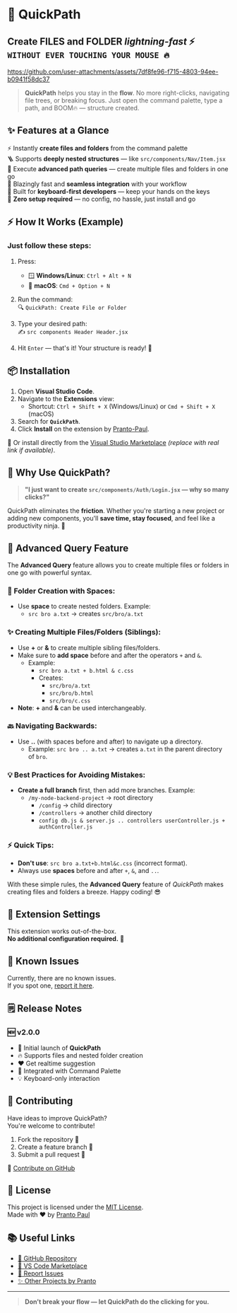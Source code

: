 # 🚀 QuickPath

## **Create FILES and FOLDER _lightning-fast_ ⚡ `WITHOUT EVER TOUCHING YOUR MOUSE 🔥`**



https://github.com/user-attachments/assets/7df8fe96-f715-4803-94ee-b0941f58dc37



> **QuickPath** helps you stay in the **flow**. No more right-clicks, navigating file trees, or breaking focus. Just open the command palette, type a path, and BOOM🔥 — structure created.

## ✨ Features at a Glance

⚡️ Instantly **create files and folders** from the command palette  
🪜 Supports **deeply nested structures** — like `src/components/Nav/Item.jsx`  
🎯 Execute **advanced path queries** — create multiple files and folders in one go  
🚀 Blazingly fast and **seamless integration** with your workflow  
🎹 Built for **keyboard-first developers** — keep your hands on the keys  
🧩 **Zero setup required** — no config, no hassle, just install and go

## ⚡ How It Works (Example)

### Just follow these steps:

1. Press:

   - 🪟 **Windows/Linux**: `Ctrl + Alt + N`
   - 🍎 **macOS**: `Cmd + Option + N`

2. Run the command:  
   🔍 `QuickPath: Create File or Folder`

3. Type your desired path:  
   ✍️ `src components Header Header.jsx`

4. Hit `Enter` — that's it! Your structure is ready! 🎉

## 📦 Installation

1. Open **Visual Studio Code**.
2. Navigate to the **Extensions** view:
   - Shortcut: `Ctrl + Shift + X` (Windows/Linux) or `Cmd + Shift + X` (macOS)
3. Search for **`QuickPath`**.
4. Click **Install** on the extension by [Pranto-Paul](https://github.com/Pranto-Paul).

🔗 Or install directly from the [Visual Studio Marketplace](https://marketplace.visualstudio.com/items?itemName=pranto-paul.quickpath) _(replace with real link if available)_.

## 🧠 Why Use QuickPath?

> **"I just want to create `src/components/Auth/Login.jsx` — why so many clicks?"**

QuickPath eliminates the **friction**. Whether you're starting a new project or adding new components, you'll **save time, stay focused**, and feel like a productivity ninja. 🥷

## 🚀 Advanced Query Feature

The **Advanced Query** feature allows you to create multiple files or folders in one go with powerful syntax.

### 📁 Folder Creation with Spaces:

- Use **space** to create nested folders. Example:
  - `src bro a.txt` → creates `src/bro/a.txt`

### ✨ Creating Multiple Files/Folders (Siblings):

- Use **+** or **&** to create multiple sibling files/folders.
- Make sure to **add space** before and after the operators `+` and `&`.
  - Example:
    - `src bro a.txt + b.html & c.css`
    - Creates:
      - `src/bro/a.txt`
      - `src/bro/b.html`
      - `src/bro/c.css`
- **Note**: **+** and **&** can be used interchangeably.

### 🔙 Navigating Backwards:

- Use **..** (with spaces before and after) to navigate up a directory.
  - Example: `src bro .. a.txt` → creates `a.txt` in the parent directory of `bro`.

### 💡 Best Practices for Avoiding Mistakes:

- **Create a full branch** first, then add more branches. Example:
  - `/my-node-backend-project` → root directory
    - `/config` → child directory
    - `/controllers` → another child directory
    - `config db.js & server.js .. controllers userController.js + authController.js`

### ⚡️ Quick Tips:

- **Don't use**: `src bro a.txt+b.html&c.css` (incorrect format).
- Always use **spaces** before and after `+`, `&`, and `..`.

With these simple rules, the **Advanced Query** feature of _QuickPath_ makes creating files and folders a breeze. Happy coding! 😎

## 🔧 Extension Settings

This extension works out-of-the-box.  
**No additional configuration required.** 🎉

## 🐞 Known Issues

Currently, there are no known issues.  
If you spot one, [report it here](https://github.com/Pranto-Paul/QuickPath/issues).

## 🗒 Release Notes

### 🆕 v2.0.0

- 🚀 Initial launch of **QuickPath**
- 🔥 Supports files and nested folder creation
- ❤️ Get realtime suggestion
- 🎯 Integrated with Command Palette
- 💡 Keyboard-only interaction

## 🤝 Contributing

Have ideas to improve QuickPath?  
You're welcome to contribute!

1. Fork the repository 📂
2. Create a feature branch 🌿
3. Submit a pull request 🚀

🔗 [Contribute on GitHub](https://github.com/Pranto-Paul/QuickPath)

## 📄 License

This project is licensed under the [MIT License](LICENSE).  
Made with ❤️ by [Pranto Paul](https://github.com/Pranto-Paul)

## 📚 Useful Links

- [🔗 GitHub Repository](https://github.com/Pranto-Paul/QuickPath)
- [🔗 VS Code Marketplace](https://marketplace.visualstudio.com/items?itemName=pranto-paul.quickpath)
- [🐛 Report Issues](https://github.com/Pranto-Paul/QuickPath/issues)
- [✨ Other Projects by Pranto](https://github.com/Pranto-Paul?tab=repositories)

---

> **Don’t break your flow — let QuickPath do the clicking for you.**
